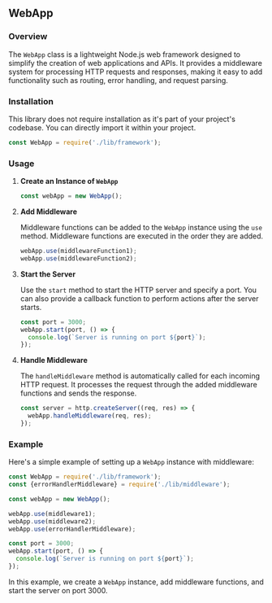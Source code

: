## WebApp

### Overview

The `WebApp` class is a lightweight Node.js web framework designed to simplify the creation of web applications and APIs. It provides a middleware system for processing HTTP requests and responses, making it easy to add functionality such as routing, error handling, and request parsing.

### Installation

This library does not require installation as it's part of your project's codebase. You can directly import it within your project.

```javascript
const WebApp = require('./lib/framework');
```

### Usage

1. **Create an Instance of `WebApp`**

   ```javascript
   const webApp = new WebApp();
   ```

2. **Add Middleware**

   Middleware functions can be added to the `WebApp` instance using the `use` method. Middleware functions are executed in the order they are added.

   ```javascript
   webApp.use(middlewareFunction1);
   webApp.use(middlewareFunction2);
   ```

3. **Start the Server**

   Use the `start` method to start the HTTP server and specify a port. You can also provide a callback function to perform actions after the server starts.

   ```javascript
   const port = 3000;
   webApp.start(port, () => {
     console.log(`Server is running on port ${port}`);
   });
   ```

4. **Handle Middleware**

   The `handleMiddleware` method is automatically called for each incoming HTTP request. It processes the request through the added middleware functions and sends the response.

   ```javascript
   const server = http.createServer((req, res) => {
     webApp.handleMiddleware(req, res);
   });
   ```

### Example

Here's a simple example of setting up a `WebApp` instance with middleware:

```javascript
const WebApp = require('./lib/framework');
const {errorHandlerMiddleware} = require('./lib/middleware');

const webApp = new WebApp();

webApp.use(middleware1);
webApp.use(middleware2);
webApp.use(errorHandlerMiddleware);

const port = 3000;
webApp.start(port, () => {
  console.log(`Server is running on port ${port}`);
});
```

In this example, we create a `WebApp` instance, add middleware functions, and start the server on port 3000.
